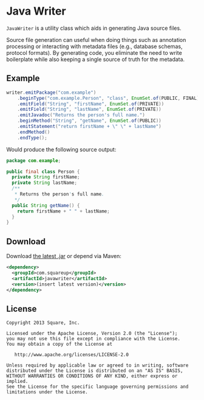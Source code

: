 Java Writer
===========

`JavaWriter` is a utility class which aids in generating Java source files.

Source file generation can useful when doing things such as annotation processing or interacting
with metadata files (e.g., database schemas, protocol formats). By generating code, you eliminate
the need to write boilerplate while also keeping a single source of truth for the metadata.



Example
-------

```java
writer.emitPackage("com.example")
    .beginType("com.example.Person", "class", EnumSet.of(PUBLIC, FINAL))
    .emitField("String", "firstName", EnumSet.of(PRIVATE))
    .emitField("String", "lastName", EnumSet.of(PRIVATE))
    .emitJavadoc("Returns the person's full name.")
    .beginMethod("String", "getName", EnumSet.of(PUBLIC))
    .emitStatement("return firstName + \" \" + lastName")
    .endMethod()
    .endType();
```

Would produce the following source output:

```java
package com.example;

public final class Person {
  private String firstName;
  private String lastName;
  /**
   * Returns the person's full name.
   */
  public String getName() {
    return firstName + " " + lastName;
  }
}
```



Download
--------

Download [the latest .jar][dl] or depend via Maven:

```xml
<dependency>
  <groupId>com.squareup</groupId>
  <artifactId>javawriter</artifactId>
  <version>(insert latest version)</version>
</dependency>
```



License
-------

    Copyright 2013 Square, Inc.

    Licensed under the Apache License, Version 2.0 (the "License");
    you may not use this file except in compliance with the License.
    You may obtain a copy of the License at

       http://www.apache.org/licenses/LICENSE-2.0

    Unless required by applicable law or agreed to in writing, software
    distributed under the License is distributed on an "AS IS" BASIS,
    WITHOUT WARRANTIES OR CONDITIONS OF ANY KIND, either express or implied.
    See the License for the specific language governing permissions and
    limitations under the License.



 [dl]: http://repository.sonatype.org/service/local/artifact/maven/redirect?r=central-proxy&g=com.squareup&a=javawriter&v=LATEST
